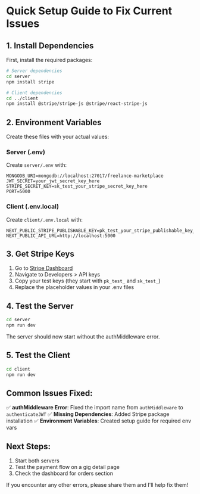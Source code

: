 # Quick Setup Guide to Fix Current Issues

## 1. Install Dependencies

First, install the required packages:

```bash
# Server dependencies
cd server
npm install stripe

# Client dependencies  
cd ../client
npm install @stripe/stripe-js @stripe/react-stripe-js
```

## 2. Environment Variables

Create these files with your actual values:

### Server (.env)
Create `server/.env` with:
```
MONGODB_URI=mongodb://localhost:27017/freelance-marketplace
JWT_SECRET=your_jwt_secret_key_here
STRIPE_SECRET_KEY=sk_test_your_stripe_secret_key_here
PORT=5000
```

### Client (.env.local)
Create `client/.env.local` with:
```
NEXT_PUBLIC_STRIPE_PUBLISHABLE_KEY=pk_test_your_stripe_publishable_key_here
NEXT_PUBLIC_API_URL=http://localhost:5000
```

## 3. Get Stripe Keys

1. Go to [Stripe Dashboard](https://dashboard.stripe.com)
2. Navigate to Developers > API keys
3. Copy your test keys (they start with `pk_test_` and `sk_test_`)
4. Replace the placeholder values in your .env files

## 4. Test the Server

```bash
cd server
npm run dev
```

The server should now start without the authMiddleware error.

## 5. Test the Client

```bash
cd client
npm run dev
```

## Common Issues Fixed:

✅ **authMiddleware Error**: Fixed the import name from `authMiddleware` to `authenticateJWT`
✅ **Missing Dependencies**: Added Stripe package installation
✅ **Environment Variables**: Created setup guide for required env vars

## Next Steps:

1. Start both servers
2. Test the payment flow on a gig detail page
3. Check the dashboard for orders section

If you encounter any other errors, please share them and I'll help fix them! 